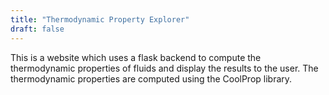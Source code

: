 ```yaml
---
title: "Thermodynamic Property Explorer"
draft: false
---
```


This is a website which uses a flask backend to compute the thermodynamic properties of fluids and display the results to the user.
The thermodynamic properties are computed using the CoolProp library.
